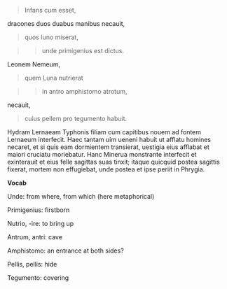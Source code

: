 > Infans cum esset,

dracones duos duabus manibus necauit,

> quos Iuno miserat,

>> unde primigenius est dictus.

Leonem Nemeum,

> quem Luna nutrierat

>> in antro amphistomo atrotum,

necauit,

> cuius pellem pro tegumento habuit.

Hydram Lernaeam Typhonis filiam cum capitibus nouem ad fontem Lernaeum interfecit. Haec tantam uim ueneni habuit ut afflatu homines necaret, et si quis eam dormientem transierat, uestigia eius afflabat et maiori cruciatu moriebatur. Hanc Minerua monstrante interfecit et exinterauit et eius felle sagittas suas tinxit; itaque quicquid postea sagittis fixerat, mortem non effugiebat, unde postea et ipse periit in Phrygia.

**Vocab**

Unde: from where, from which (here metaphorical)

Primigenius: firstborn

Nutrio, -ire: to bring up

Antrum, antri: cave

Amphistomo: an entrance at both sides?

Pellis, pellis: hide

Tegumento: covering
